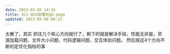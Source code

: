 ```yaml
---
date: 2023-03-05 14:34
title: 3c1-自动部署到gh-page
updated: 2023-05-08 09:12
---
```


太散了，其实 抓住几个核心方向就行了，剩下的就是解决手段，性能无非是，资源加载问题、文件大小问题、代码逻辑问题、交互体验问题。 然后按这4个方向不断的定优化指标的事
